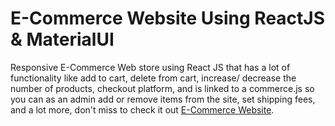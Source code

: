 # E-Commerce Website Using ReactJS & MaterialUI

Responsive E-Commerce Web store using React JS that has a lot of functionality like add to cart, delete from cart, increase/ decrease the number of products, checkout platform, and is linked to a commerce.js so you can as an admin add or remove items from the site, set shipping fees, and a lot more, don't miss to check it out
[E-Commerce Website](https://reactjs-commerce-store.netlify.app/).

